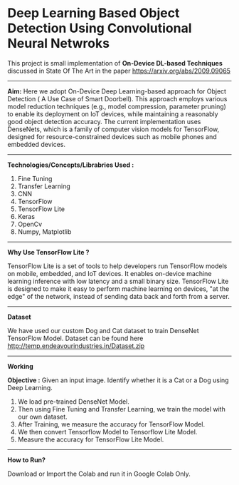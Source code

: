 # Deep Learning Based Object Detection Using Convolutional Neural Netwroks

This project is small implementation of **On-Device DL-based Techniques** discussed in State Of The Art in the paper <https://arxiv.org/abs/2009.09065> 

***
**Aim:** Here we adopt On-Device Deep Learning-based approach for Object Detection ( A Use Case of Smart Doorbell). This approach employs various
model reduction techniques (e.g., model compression, parameter pruning) to enable its deployment on IoT devices, while maintaining a reasonably good object detection accuracy. The current implementation uses DenseNets, which is a family of computer vision models for TensorFlow, designed for resource-constrained devices such as mobile phones and embedded devices.
***
**Technologies/Concepts/Librabries Used :**
1. Fine Tuning 
2. Transfer Learning
3. CNN
4. TensorFlow
5. TensorFlow Lite
6. Keras
7. OpenCv
8. Numpy, Matplotlib

***
**Why Use TensorFlow Lite ?**

TensorFlow Lite is a set of tools to help developers run TensorFlow models on mobile, embedded, and IoT devices. It enables on-device machine learning inference with low latency and a small binary size. TensorFlow Lite is designed to make it easy to perform machine learning on devices, "at the edge" of the network, instead of sending data back and forth from a server.
***

**Dataset**

We have used our custom Dog and Cat dataset to train DenseNet TensorFlow Model. Dataset can be found here <http://temp.endeavourindustries.in/Dataset.zip>

***
**Working**

**Objective :** Given an input image. Identify whether it is a Cat or a Dog using Deep Learning.

1. We load pre-trained DenseNet Model.
2. Then using Fine Tuning and Transfer Learning, we train the model with our own dataset.
3. After Training, we measure the accuracy for TensorFlow Model.
4. We then convert Tensorflow Model to Tensorflow Lite Model.
5. Measure the accuracy for TensorFlow Lite Model.

***
**How to Run?**

Download or Import the Colab and run it in Google Colab Only.
